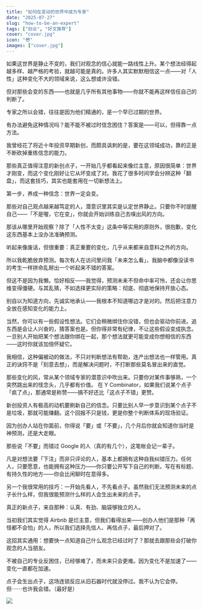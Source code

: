 ```yaml
---
title: "如何在变动的世界中成为专家"
date: "2025-07-27"
slug: "how-to-be-an-expert"
tags: ["创业", "好文推荐"]
cover: "cover.jpg"
icon: "😎"
images: ["cover.jpg"]
---
```

如果这世界是静止不变的，我们对观念的信心就能一路线性上升。某个想法经得起越多样、越严格的考验，就越可能是真的。许多人其实默默相信这一点——对「人性」这种变化不大的领域来说，这么想或许没错。



但对那些会变的东西——也就是几乎所有其他事物——你就不能再这样信任自己的判断了。



专家之所以会错，往往是因为他们精通的，是一个早已过期的世界。



有办法避免这种情况吗？能不能不被过时信念困住？答案是——可以，但得靠一点方法。



我曾经花了将近十年投资早期新创，而颇具讽刺的是，要在这领域成功，靠的正是不断砍掉重练信念的能力。



那些真正值得注意的新创点子，一开始几乎都看起来像烂主意，原因很简单：世界才刚变，而这个变化刚好让它从坏变成了对。我花了很多时间学会分辨这种「翻盘」，而这套技巧，其实也能套用在一切新想法上。



第一步，养成一种信念：世界一定会变。



那些对自己观点越来越笃定的人，潜意识里其实是认定世界静止。只要你不时提醒自己——「不是喔，它在变」，你就会开始训练自己去嗅出风的方向。



那该从哪里开始观察？除了「人性不太变」这条中等实用的原则外，很抱歉，变化这东西基本上没办法准确预测。



听起来像废话，但很重要：真正重要的变化，几乎从来都来自意料之外的方向。



所以我乾脆放弃预测。每次有人在访问里问我「未来怎么看」，我脑中都像没读书的考生一样拼命乱掰出一个听起来不错的答案。



但这不是因为我懒。恰好相反——我觉得，预测未来不但命中率可怜，还会让你思维变得僵硬。与其乱猜，不如选择更实际的策略：彻底、彻底地保持开放心态。



别自以为知道方向，先诚实地承认——我根本不知道哪边才是对的。然后把注意力全放在感知变化的能力上。



当然，你可以有一些假设性想法。它们会稍微绑住你没错，但也会驱动你前进。追东西是会让人兴奋的，猜答案也是。但你得非常有纪律，不让这些假设变成执念。
一旦别人开始把某个想法跟你绑在一起，那个想法就更可能变成你想相信的东西——这时你就该加倍怀疑它。



我相信，这种偏被动的做法，不只对判断想法有帮助，连产出想法也一样管用。真正的诀窍不是「刻意去想」，而是解决问题时，不打断那些莫名冒出来的直觉。



那些变化的风，常从某个领域专家的潜意识中吹出来。只要你对某件事够熟，一个突然跳出来的怪念头，几乎都有价值。
在 Y Combinator，如果我们说某个点子「疯了点」，那通常是称赞——搞不好还比「这点子不错」更赞。



新创投资人有极高的动机要刷新自己的信念。只要比别人早一步意识到某个点子不是垃圾，那就可能赚翻。这个回报不只是钱，更是你整个判断体系的现场验证。



因为创办人站在你面前，你得说「要」或「不要」，几个月后你就会知道你当时是神预测，还是大走眼。



那些说「不要」而错过 Google 的人（真的有几个），这笔帐会记一辈子。



凡是对想法要「下注」而非只评论的人，基本上都拥有这种自我纠错压力。任何人，只要愿意，也能拥有这种压力——你只要公开写下自己的判断。写在有标题、有持久性的地方——你会比闲聊时在意得多。



另一个我很常用的技巧：一开始先看人，不先看点子。虽然我们无法预测未来的点子长什么样，但我很能预测什么样的人会生出未来的点子。



真正的新点子，来自那种：认真、有劲、脑袋够独立的人。



当初我们其实觉得 Airbnb 是烂主意，但我们看得出来——创办人他们是那种「再怪都不会怕」的人，所以我们选择先信人、再信点子，最后押对了。



这招其实通用：想要快一点知道自己什么观念已经过时了？那就去跟那些会打破你观念的人当朋友。



不被自己的专业反困住，已经够难了，而未来只会更难。因为变化不是加速了——变化一直都在加速。



点子会生出点子，这场连锁反应从旧石器时代就没停过。我不认为它会停。
但⋯⋯也许我会错。（最好是）




![](https://prod-files-secure.s3.us-west-2.amazonaws.com/112d0858-5090-4d34-a606-b75eb8d65fd2/46476355-9cf3-4e99-9b7a-3531bc426380/1000202064.png?X-Amz-Algorithm=AWS4-HMAC-SHA256&X-Amz-Content-Sha256=UNSIGNED-PAYLOAD&X-Amz-Credential=ASIAZI2LB466X3FINTTC%2F20251030%2Fus-west-2%2Fs3%2Faws4_request&X-Amz-Date=20251030T131142Z&X-Amz-Expires=3600&X-Amz-Security-Token=IQoJb3JpZ2luX2VjEDUaCXVzLXdlc3QtMiJHMEUCIQCLJGrosOfJn%2F39RVyAt38JxXfq6udNJxFtbuz0yYU8DgIgW4PSIxt0jDeV9LDkfbCGXRabp0y9ompUMB1EbMVXlSYqiAQI7v%2F%2F%2F%2F%2F%2F%2F%2F%2F%2FARAAGgw2Mzc0MjMxODM4MDUiDD8B3AbfHp3XcJDOjCrcA019H2WtZP0B4aLlSXxQ48eK5Cv7pAyS2u8y4i%2BgOQ6ZLsJ21xW%2FOWTyyXIL5P0z2bVGfY%2FnmDi7N2snZd4w2a5yD5OBugKZNSDOXwHi5k7ul5BpIJ6tgz42I%2F8P7rsdK1VniEGl%2Fuptbx6LM54phPfuCv6%2BHQ%2BR0OO8Zi7yeJ4HVa0THPbKAnDka8c8bXkm1CEvQzeqets8ZhlKpwzohk%2FZB69aFKZt4x%2Fm%2B%2FY60VrVIjprqgbY%2Fnb6kT2bnA1gE7yTb%2BqvOXgojW2BHQc5tsbRykhhGvyFQTp6GrHawQ9uoo%2BLtJ8ud%2BbYQsi3TarnD1zyQKJNJS7vqCNBlGuxHiDMC14i6EIwYod%2FEeVwgZBchbJPpwwfj3xL%2BuzD19cEJxQgBKiTXkCQrblfBXtYWXRb%2BTKAy7g%2FaJf%2FVx4CR0623wJpsjwB9APO5J1KDvCyvAln2sXVZKIWQl3X5CP1v1aK%2Fd54JS%2BFNBTK9wh7Zz5qFloQ53thR0yavkt2yQLhO3H9KpPxP%2Bn13BBZZlEvHa6abYVnGgrDkcTH8dXnfH%2FOgdPJoICahX6D5nO1uT%2FWQ2QYhe8ECVsDLK1cywK45bK74%2F81%2BwCgv%2BXVzm1s34qN2MvehKxU%2FuVNfVb%2FMKW0jcgGOqUBwc54QFozAIp9xT9nHiBcD4wToRJeb18g2NWoH5f%2FCJRDvBQ1%2FsCp1vIh5m%2BncEmU2VqSRNNgOHLFqRJPlxOiUOafzRR7fR6GkAOYEuCL77LeQTIfroJKViSw7lQEG91yPU5ed0P1NPyQsiUICgt3b3sv1xWm317WllyipyKNsOTEsoiJfl%2FRvAFwyEF65GBqeEjMK28chwKoV4uyyWITK9p6k22T&X-Amz-Signature=b3b17cca0f7b48932545f045327d00b10594b0c105010ffe6a3b7bace81cc896&X-Amz-SignedHeaders=host&x-amz-checksum-mode=ENABLED&x-id=GetObject)

